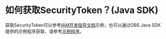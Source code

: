 # 如何获取SecurityToken？\(Java SDK\)<a name="obs_21_2120"></a>

获取SecurityToken可以参考[IAM开发指导文档](https://support.huaweicloud.com/api-iam/iam_30_0001.html)示例，也可以通过OBS Java SDK提供的示例程序获取，请参考[示例程序](Java-SDK接口概览(Java-SDK).md)。

